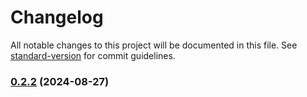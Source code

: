 # Changelog

All notable changes to this project will be documented in this file. See [standard-version](https://github.com/conventional-changelog/standard-version) for commit guidelines.

### [0.2.2](https://github.com/VictorManuelCarrillo/test/compare/v0.2.1...v0.2.2) (2024-08-27)
